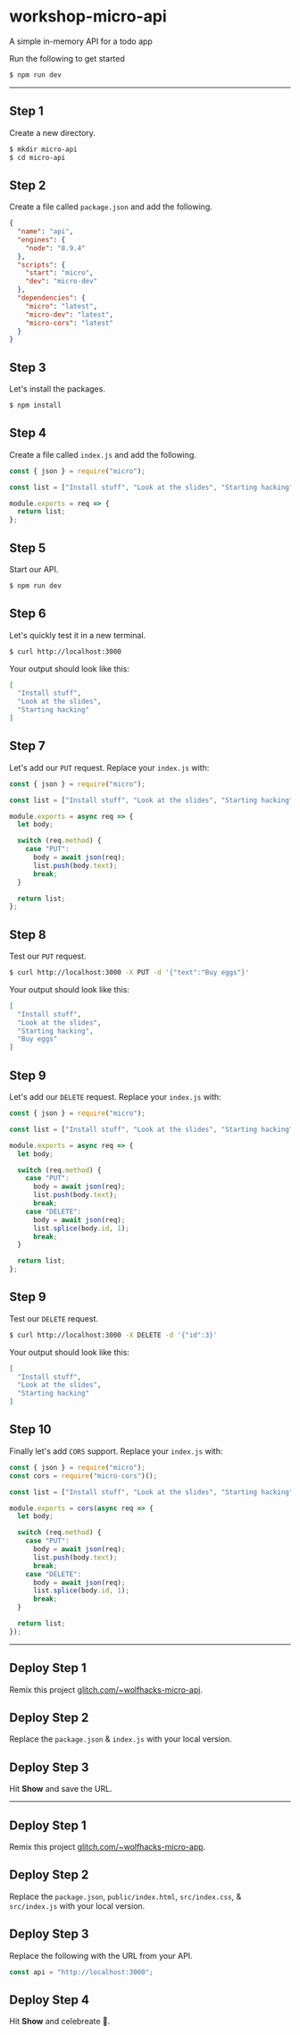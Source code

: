 # workshop-micro-api
A simple in-memory API for a todo app

Run the following to get started

```bash
$ npm run dev
```

---

## Step 1

Create a new directory.

```bash
$ mkdir micro-api
$ cd micro-api
```

## Step 2

Create a file called `package.json` and add the following.

```json
{
  "name": "api",
  "engines": {
    "node": "8.9.4"
  },
  "scripts": {
    "start": "micro",
    "dev": "micro-dev"
  },
  "dependencies": {
    "micro": "latest",
    "micro-dev": "latest",
    "micro-cors": "latest"
  }
}
```

## Step 3

Let's install the packages.

```bash
$ npm install
```

## Step 4

Create a file called `index.js` and add the following.

```js
const { json } = require("micro");

const list = ["Install stuff", "Look at the slides", "Starting hacking"];

module.exports = req => {
  return list;
};
```

## Step 5

Start our API.

```bash
$ npm run dev
```

## Step 6

Let's quickly test it in a new terminal.

```bash
$ curl http://localhost:3000
```

Your output should look like this:

```json
[
  "Install stuff",
  "Look at the slides",
  "Starting hacking"
]
```

## Step 7

Let's add our `PUT` request. Replace your `index.js` with:

```js
const { json } = require("micro");

const list = ["Install stuff", "Look at the slides", "Starting hacking"];

module.exports = async req => {
  let body;

  switch (req.method) {
    case "PUT":
      body = await json(req);
      list.push(body.text);
      break;
  }

  return list;
};
```

## Step 8

Test our `PUT` request.

```bash
$ curl http://localhost:3000 -X PUT -d '{"text":"Buy eggs"}'
```

Your output should look like this:

```json
[
  "Install stuff",
  "Look at the slides",
  "Starting hacking",
  "Buy eggs"
]
```

## Step 9

Let's add our `DELETE` request. Replace your `index.js` with:

```js
const { json } = require("micro");

const list = ["Install stuff", "Look at the slides", "Starting hacking"];

module.exports = async req => {
  let body;

  switch (req.method) {
    case "PUT":
      body = await json(req);
      list.push(body.text);
      break;
    case "DELETE":
      body = await json(req);
      list.splice(body.id, 1);
      break;
  }

  return list;
};
```

## Step 9

Test our `DELETE` request.

```bash
$ curl http://localhost:3000 -X DELETE -d '{"id":3}'
```

Your output should look like this:

```json
[
  "Install stuff",
  "Look at the slides",
  "Starting hacking"
]
```

## Step 10

Finally let's add `CORS` support. Replace your `index.js` with:

```js
const { json } = require("micro");
const cors = require("micro-cors")();

const list = ["Install stuff", "Look at the slides", "Starting hacking"];

module.exports = cors(async req => {
  let body;

  switch (req.method) {
    case "PUT":
      body = await json(req);
      list.push(body.text);
      break;
    case "DELETE":
      body = await json(req);
      list.splice(body.id, 1);
      break;
  }

  return list;
});
```

---

## Deploy Step 1

Remix this project [glitch.com/~wolfhacks-micro-api](https://glitch.com/~wolfhacks-micro-api).

## Deploy Step 2

Replace the `package.json` & `index.js` with your local version.

## Deploy Step 3

Hit **Show** and save the URL.

---

## Deploy Step 1

Remix this project [glitch.com/~wolfhacks-micro-app](glitch.com/~wolfhacks-micro-app).

## Deploy Step 2

Replace the `package.json`, `public/index.html`, `src/index.css`, & `src/index.js` with your local version.

## Deploy Step 3

Replace the following with the URL from your API.

```js
const api = "http://localhost:3000";
```

## Deploy Step 4

Hit **Show** and celebreate 🎉.
